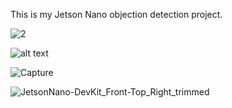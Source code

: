 This is my Jetson Nano objection detection project.


![2](https://user-images.githubusercontent.com/70357685/143724058-00dcfbd3-1077-43c4-815c-e9f843e2663f.JPG)

![alt text](https://user-images.githubusercontent.com/70357685/143724058-00dcfbd3-1077-43c4-815c-e9f843e2663f.JPG)

![Capture](https://user-images.githubusercontent.com/70357685/143724059-0d6b1a41-4cf0-4176-9cce-1cc639d93218.JPG)

![JetsonNano-DevKit_Front-Top_Right_trimmed](https://user-images.githubusercontent.com/70357685/143724062-3132ac08-b176-4f71-8278-bc2e4a628fe9.jpg)

